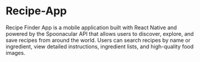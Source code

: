 # Recipe-App
Recipe Finder App is a mobile application built with React Native and powered by the Spoonacular API that allows users to discover, explore, and save recipes from around the world. Users can search recipes by name or ingredient, view detailed instructions, ingredient lists, and high-quality food images.
